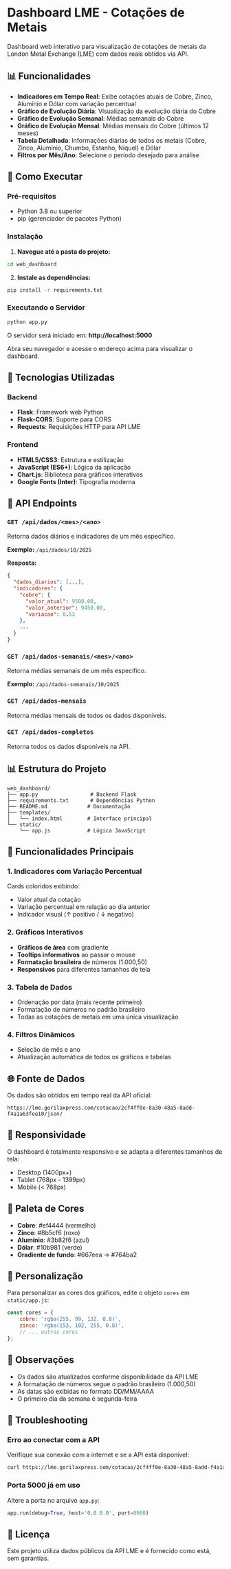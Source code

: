 # Dashboard LME - Cotações de Metais

Dashboard web interativo para visualização de cotações de metais da London Metal Exchange (LME) com dados reais obtidos via API.

## 📊 Funcionalidades

- **Indicadores em Tempo Real**: Exibe cotações atuais de Cobre, Zinco, Alumínio e Dólar com variação percentual
- **Gráfico de Evolução Diária**: Visualização da evolução diária do Cobre
- **Gráfico de Evolução Semanal**: Médias semanais do Cobre
- **Gráfico de Evolução Mensal**: Médias mensais do Cobre (últimos 12 meses)
- **Tabela Detalhada**: Informações diárias de todos os metais (Cobre, Zinco, Alumínio, Chumbo, Estanho, Níquel) e Dólar
- **Filtros por Mês/Ano**: Selecione o período desejado para análise

## 🚀 Como Executar

### Pré-requisitos

- Python 3.8 ou superior
- pip (gerenciador de pacotes Python)

### Instalação

1. **Navegue até a pasta do projeto:**
```bash
cd web_dashboard
```

2. **Instale as dependências:**
```bash
pip install -r requirements.txt
```

### Executando o Servidor

```bash
python app.py
```

O servidor será iniciado em: **http://localhost:5000**

Abra seu navegador e acesse o endereço acima para visualizar o dashboard.

## 🎨 Tecnologias Utilizadas

### Backend
- **Flask**: Framework web Python
- **Flask-CORS**: Suporte para CORS
- **Requests**: Requisições HTTP para API LME

### Frontend
- **HTML5/CSS3**: Estrutura e estilização
- **JavaScript (ES6+)**: Lógica da aplicação
- **Chart.js**: Biblioteca para gráficos interativos
- **Google Fonts (Inter)**: Tipografia moderna

## 📡 API Endpoints

### `GET /api/dados/<mes>/<ano>`
Retorna dados diários e indicadores de um mês específico.

**Exemplo:** `/api/dados/10/2025`

**Resposta:**
```json
{
  "dados_diarios": [...],
  "indicadores": {
    "cobre": {
      "valor_atual": 9500.00,
      "valor_anterior": 9450.00,
      "variacao": 0.53
    },
    ...
  }
}
```

### `GET /api/dados-semanais/<mes>/<ano>`
Retorna médias semanais de um mês específico.

**Exemplo:** `/api/dados-semanais/10/2025`

### `GET /api/dados-mensais`
Retorna médias mensais de todos os dados disponíveis.

### `GET /api/dados-completos`
Retorna todos os dados disponíveis na API.

## 📊 Estrutura do Projeto

```
web_dashboard/
├── app.py                 # Backend Flask
├── requirements.txt       # Dependências Python
├── README.md             # Documentação
├── templates/
│   └── index.html        # Interface principal
└── static/
    └── app.js            # Lógica JavaScript
```

## 🎯 Funcionalidades Principais

### 1. Indicadores com Variação Percentual
Cards coloridos exibindo:
- Valor atual da cotação
- Variação percentual em relação ao dia anterior
- Indicador visual (↑ positivo / ↓ negativo)

### 2. Gráficos Interativos
- **Gráficos de área** com gradiente
- **Tooltips informativos** ao passar o mouse
- **Formatação brasileira** de números (1.000,50)
- **Responsivos** para diferentes tamanhos de tela

### 3. Tabela de Dados
- Ordenação por data (mais recente primeiro)
- Formatação de números no padrão brasileiro
- Todas as cotações de metais em uma única visualização

### 4. Filtros Dinâmicos
- Seleção de mês e ano
- Atualização automática de todos os gráficos e tabelas

## 🌐 Fonte de Dados

Os dados são obtidos em tempo real da API oficial:
```
https://lme.gorilaxpress.com/cotacao/2cf4ff0e-8a30-48a5-8add-f4a1a63fee10/json/
```

## 📱 Responsividade

O dashboard é totalmente responsivo e se adapta a diferentes tamanhos de tela:
- Desktop (1400px+)
- Tablet (768px - 1399px)
- Mobile (< 768px)

## 🎨 Paleta de Cores

- **Cobre**: #ef4444 (vermelho)
- **Zinco**: #8b5cf6 (roxo)
- **Alumínio**: #3b82f6 (azul)
- **Dólar**: #10b981 (verde)
- **Gradiente de fundo**: #667eea → #764ba2

## 🔧 Personalização

Para personalizar as cores dos gráficos, edite o objeto `cores` em `static/app.js`:

```javascript
const cores = {
    cobre: 'rgba(255, 99, 132, 0.8)',
    zinco: 'rgba(153, 102, 255, 0.8)',
    // ... outras cores
};
```

## 📝 Observações

- Os dados são atualizados conforme disponibilidade da API LME
- A formatação de números segue o padrão brasileiro (1.000,50)
- As datas são exibidas no formato DD/MM/AAAA
- O primeiro dia da semana é segunda-feira

## 🐛 Troubleshooting

### Erro ao conectar com a API
Verifique sua conexão com a internet e se a API está disponível:
```bash
curl https://lme.gorilaxpress.com/cotacao/2cf4ff0e-8a30-48a5-8add-f4a1a63fee10/json/
```

### Porta 5000 já em uso
Altere a porta no arquivo `app.py`:
```python
app.run(debug=True, host='0.0.0.0', port=8080)
```

## 📄 Licença

Este projeto utiliza dados públicos da API LME e é fornecido como está, sem garantias.

